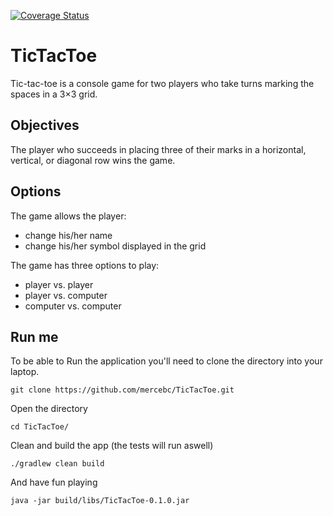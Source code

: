 [![Coverage Status](https://coveralls.io/repos/github/mercebc/TicTacToe/badge.svg)](https://coveralls.io/github/mercebc/TicTacToe)

# TicTacToe

Tic-tac-toe is a console game for two players who take turns marking the spaces in a 3×3 grid. 

## Objectives
The player who succeeds in placing three of their marks in a horizontal, vertical, or diagonal row wins the game. 

## Options
The game allows the player: 
- change his/her name
- change his/her symbol displayed in the grid

The game has three options to play:

- player vs. player
- player vs. computer
- computer vs. computer

## Run me
To be able to Run the application you'll need to clone the directory into your laptop.

```git clone https://github.com/mercebc/TicTacToe.git```

Open the directory

```cd TicTacToe/```

Clean and build the app (the tests will run aswell)

```./gradlew clean build```

And have fun playing

```java -jar build/libs/TicTacToe-0.1.0.jar```